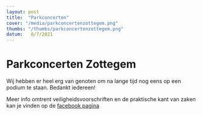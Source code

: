 ```yaml
---
layout: post
title:  "Parkconcerten"
cover: "/media/parkconcertenzottegem.png"
thumbs: "/thumbs/parkconcertenzottegem.png"
datum:   8/7/2021
---
```


# Parkconcerten Zottegem

Wij hebben er heel erg van genoten om na lange tijd nog eens op een podium te staan.
Bedankt iedereen!


Meer info omtrent veiligheidsvoorschriften en de praktische kant van zaken kan je vinden op de [facebook pagina](https://www.facebook.com/parkconcertenzottegem)